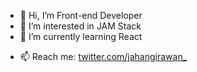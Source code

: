 - 👋 Hi, I’m Front-end Developer
- 👀 I’m interested in JAM Stack
- 🌱 I’m currently learning React
<!-- - 💞️ I’m looking to collaborate on ... -->
- 📫 Reach me: [twitter.com/jahangirawan_](https://twitter.com/jahangirawan_)

<!---
malik-jahangir/malik-jahangir is a ✨ special ✨ repository because its `README.md` (this file) appears on your GitHub profile.
You can click the Preview link to take a look at your changes.
--->
